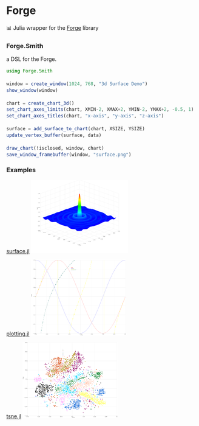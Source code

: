 # Forge

📊  Julia wrapper for the [Forge](https://github.com/arrayfire/forge) library

### Forge.Smith

a DSL for the Forge.

```julia
using Forge.Smith

window = create_window(1024, 768, "3d Surface Demo")
show_window(window)

chart = create_chart_3d()
set_chart_axes_limits(chart, XMIN-2, XMAX+2, YMIN-2, YMAX+2, -0.5, 1)
set_chart_axes_titles(chart, "x-axis", "y-axis", "z-axis")

surface = add_surface_to_chart(chart, XSIZE, YSIZE)
update_vertex_buffer(surface, data)

draw_chart(!isclosed, window, chart)
save_window_framebuffer(window, "surface.png")
```

### Examples
 [surface.jl](examples/surface.jl)
 <img src="examples/surface.png" width="256" height="192" />

 [plotting.jl](examples/plotting.jl)
 <img src="examples/plotting.png" width="250" height="200" />

 [tsne.jl](examples/tsne.jl)
 <img src="examples/tsne.png" width="250" height="200" />

